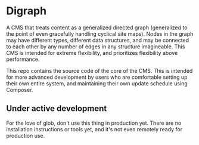 # Digraph

A CMS that treats content as a generalized directed graph (generalized to the point of even gracefully handling cyclical site maps). Nodes in the graph may have different types, different data structures, and may be connected to each other by any number of edges in any structure imagineable. This CMS is intended for extreme flexibility, and prioritizes flexibility above performance.

This repo contains the source code of the core of the CMS. This is intended for more advanced development by users who are comfortable setting up their own entire system, and maintaining their own update schedule using Composer.

## Under active development
For the love of glob, don't use this thing in production yet. There are no installation instructions or tools yet, and it's not even remotely ready for production use.
